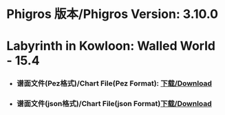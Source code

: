 
# Phigros 版本/Phigros Version:  3.10.0

# __Labyrinth in Kowloon: Walled World - 15.4__

- ### __谱面文件(Pez格式)/Chart File(Pez Format):  [下载/Download](https://github.com/Po6647A/WebAssests/releases/download/3.10.0/0)__

- ### __谱面文件(json格式)/Chart File(json Format)[下载/Download](https://github.com/Po6647A/WebAssests/releases/download/3.10.0/745.json)__


